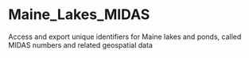 # Maine_Lakes_MIDAS
Access and export unique identifiers for Maine lakes and ponds, called MIDAS numbers and related geospatial data

